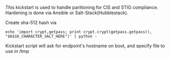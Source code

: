 This kickstart is used to handle paritioning for CIS and STIG compliance.  Hardening is done via Ansible or Salt-Stack(Hubblestack).

Create sha-512 hash via 
```
echo 'import crypt,getpass; print crypt.crypt(getpass.getpass(), "$6$16_CHARACTER_SALT_HERE")' | python -
```

Kickstart script will ask for endpoint's hostname on boot, and specify file to use in /tmp
